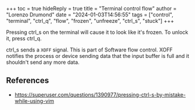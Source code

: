 +++
toc = true
hideReply = true
title = "Terminal control flow"
author = "Lorenzo Drumond"
date = "2024-01-03T14:56:55"
tags = ["control",  "terminal",  "ctrl_q",  "flow",  "frozen",  "unfreeze",  "ctrl_s",  "stuck"]
+++


Pressing ctrl_s on the terminal will cause it to look like it's frozen. To unlock it, press ctrl_q.

  ctrl_s sends a `XOFF` signal. This is part of Software flow control. XOFF notifies the process or device sending data that the input buffer is full and it shouldn't send any more data.

## References
- https://superuser.com/questions/1390977/pressing-ctrl-s-by-mistake-while-using-vim
